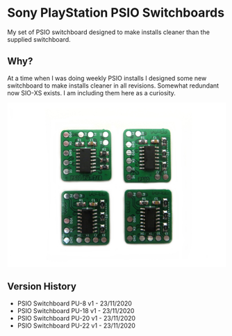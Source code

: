 # Sony PlayStation PSIO Switchboards

My set of PSIO switchboard designed to make installs cleaner than the supplied switchboard.

## Why?

At a time when I was doing weekly PSIO installs I designed some new switchboard to make installs cleaner in all revisions. Somewhat redundant now SIO-XS exists. I am including them here as a curiosity.

![My Image](main.jpg)

## Version History

- PSIO Switchboard PU-8 v1 - 23/11/2020
- PSIO Switchboard PU-18 v1 - 23/11/2020
- PSIO Switchboard PU-20 v1 - 23/11/2020
- PSIO Switchboard PU-22 v1 - 23/11/2020
